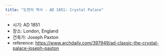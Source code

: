 ```yaml
---
title: "도면의 역사 - AD 1851: Crystal Palace"
---
```


- 시기: AD 1851
- 장소: London, England
- 건축가: Joseph Paxton
- reference: <https://www.archdaily.com/397949/ad-classic-the-crystal-palace-joseph-paxton>
